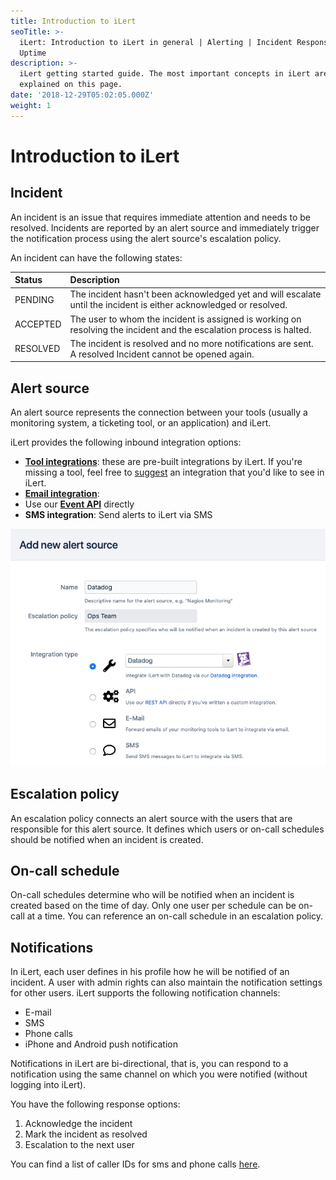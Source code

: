 ```yaml
---
title: Introduction to iLert
seoTitle: >-
  iLert: Introduction to iLert in general | Alerting | Incident Response |
  Uptime
description: >-
  iLert getting started guide. The most important concepts in iLert are
  explained on this page.
date: '2018-12-29T05:02:05.000Z'
weight: 1
---
```


# Introduction to iLert

## Incident <a id="incident"></a>

An incident is an issue that requires immediate attention and needs to be resolved. Incidents are reported by an alert source and immediately trigger the notification process using the alert source's escalation policy.

An incident can have the following states:

| Status | Description |
| :--- | :--- |
| PENDING | The incident hasn't been acknowledged yet and will escalate until the incident is either acknowledged or resolved. |
| ACCEPTED | The user to whom the incident is assigned is working on resolving the incident and the escalation process is halted. |
| RESOLVED | The incident is resolved and no more notifications are sent. A resolved Incident cannot be opened again. |

## Alert source <a id="alarm-source"></a>

An alert source represents the connection between your tools \(usually a monitoring system, a ticketing tool, or an application\) and iLert.

iLert provides the following inbound integration options:

* [**Tool integrations**](/integrations): these are pre-built integrations by iLert. If you're missing a tool, feel free to [suggest](/contact) an integration that you'd like to see in iLert.
* [**Email integration**](/integrations/email/): 
* Use our [**Event API**](https://api.ilert.com/api-docs/) directly
* **SMS integration**: Send alerts to iLert via SMS

![](../.gitbook/assets/integration_types.png)

## Escalation policy <a id="escalation-chain"></a>

An escalation policy connects an alert source with the users that are responsible for this alert source. It defines which users or on-call schedules should be notified when an incident is created.

## On-call schedule <a id="duty-roster"></a>

On-call schedules determine who will be notified when an incident is created based on the time of day. Only one user per schedule can be on-call at a time. You can reference an on-call schedule in an escalation policy.

## Notifications <a id="notifications"></a>

In iLert, each user defines in his profile how he will be notified of an incident. A user with admin rights can also maintain the notification settings for other users. iLert supports the following notification channels:

* E-mail
* SMS
* Phone calls
* iPhone and Android push notification

Notifications in iLert are bi-directional, that is, you can respond to a notification using the same channel on which you were notified \(without logging into iLert\).

You have the following response options:

1. Acknowledge the incident
2. Mark the incident as resolved
3. Escalation to the next user

You can find a list of caller IDs for sms and phone calls [here](/getting-started/resource-info).

